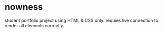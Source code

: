 # nowness
student portfolio project using HTML & CSS only. requies live connection to render all elements correctly.
